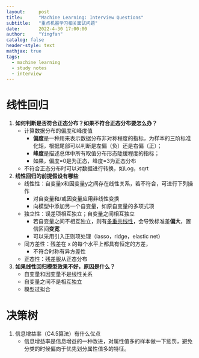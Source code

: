 ```yaml
---
layout:     post
title:      "Machine Learning: Interview Questions"
subtitle:   "重点机器学习相关面试问题"
date:       2022-4-30 17:00:00
author:     "Yingfan"
catalog: false
header-style: text
mathjax: true
tags:
  - machine learning
  - study notes
  - interview
---
```


# 线性回归

1. **如何判断是否符合正态分布？如果不符合正态分布要怎么办？**
   - 计算数据分布的偏度和峰度值
     - **偏度**是一种用来表示数据分布非对称程度的指标，为样本的三阶标准化矩，根据尾部可以判断是左偏（负）还是右偏（正）；
     - **峰度**是描述总体中所有取值分布形态陡缓程度的指标；
     - 如果，偏度=0是为正态，峰度=3为正态分布
   - 不符合正态分布时可以对数据进行转换，如Log，sqrt
2. **线性回归的前提假设有哪些**
   - 线性性：自变量x和因变量y之间存在线性关系，若不符合，可进行下列操作
     - 对自变量和/或因变量应用非线性变换
     - 向模型中添加另一个自变量，如原自变量的多项式项
   - 独立性：误差项相互独立；自变量之间相互独立
     - 若自变量之间不相互独立，则有<u>多重共线性</u>，会导致标准差**偏大**，置信区间**变宽**
     - 可以采用引入正则项处理（lasso，ridge，elastic net）
   - 同方差性：残差在 x 的每个水平上都具有恒定的方差，
     - 不符合时称有异方差性
   - 正态性：残差服从正态分布
3. **如果线性回归模型效果不好，原因是什么？**
   - 自变量和因变量不是线性关系
   - 自变量之间不是相互独立
   - 模型过拟合

# 决策树

1. 信息增益率（C4.5算法）有什么优点
   - 信息增益率是信息增益的一种改进，对属性值多的样本做一下惩罚，避免分类的时候偏向于优先划分属性值多的特征。
